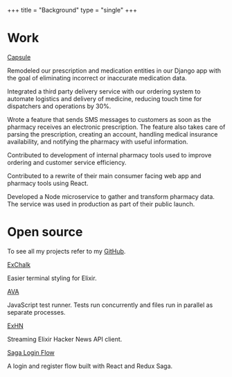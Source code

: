 +++
title = "Background"
type = "single"
+++

# Work

<p class="title">
  <a href="https://capsulecares.com">Capsule</a>
</p>

Remodeled our prescription and medication entities in our Django app with the goal of eliminating incorrect or inaccurate medication data.

Integrated a third party delivery service with our ordering system to automate logistics and delivery of medicine, reducing touch time for dispatchers and operations by 30%.

Wrote a feature that sends SMS messages to customers as soon as the pharmacy receives an electronic prescription. The feature also takes care of parsing the prescription, creating an account, handling medical insurance availability, and notifying the pharmacy with useful information.

Contributed to development of internal pharmacy tools used to improve ordering and customer service efficiency.

Contributed to a rewrite of their main consumer facing web app and pharmacy tools using React.

Developed a Node microservice to gather and transform pharmacy data. The service was used in production as part of their public launch.

# Open source

To see all my projects refer to my [GitHub](https://github.com/sotojuan).

<p class="title">
  <a href="https://github.com/sotojuan/exchalk">ExChalk</a>
</p>

Easier terminal styling for Elixir.

<p class="title">
  <a href="https://github.com/avajs/ava">AVA</a>
</p>

JavaScript test runner. Tests run concurrently and files run in parallel as separate processes.

<p class="title">
  <a href="https://github.com/sotojuan/exhn">ExHN</a>
</p>

Streaming Elixir Hacker News API client.

<p class="title">
  <a href="https://github.com/sotojuan/saga-login-flow">Saga Login Flow</a>
</p>

A login and register flow built with React and Redux Saga.
